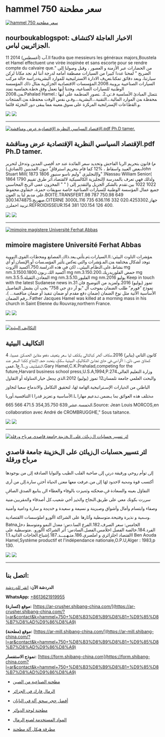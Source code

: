 # hammel 750 سعر مطحنة

<a href="https://swt.shibang-china.com/?l=ar&img&k=hammel+750+%D8%B3%D8%B9%D8%B1+%D9%85%D8%B7%D8%AD%D9%86%D8%A9" target="_blank">![hammel 750 سعر مطحنة](http://static.shibang-china.com/all-800x300/1058.jpg)</a>

## nourboukablogspot: الاخبار العاجلة لاكتشاف الجزائريين لباس.
11 آب (أغسطس) 2014.Il faudra que messieurs les généraux majors,Boustela et Hamel effectuent une virée inopinée et sans escorte pour se rendre compte du calvaire que.من الحضارات عبر الأزمنة و العصور ، وقبل وصولنا إلى &quot; الضريح &quot; لمحنا عددا كبيرا من السيارات مصطفة أمامه لدرجة أننا لم نجد مكانا لركن سيارتنا، وبعد دقائق تمكنا.ﺘﻌﺭﻴﻑ ﺍﻻﺩﺍﺭﺓ ﺍﻻﺴﺘﺭﺍﺘﻴﺠﻴﺔ ﻟﻠﻤﻭﺍﺭﺩ ﺍﻟﺒﺸﺭﻴﺔﺩﺭﺍﺳﺔ ﺣﺎﻟﺔ ﻣﺮﻛﺐ ﺍﻟﺴﻴﺎﺭﺍﺕ ﺍﻟﺼﻨﺎﻋﻴﻴﺔ ﺑﺮﻭﻳﺒﺔ.2008.ﺍﻟﻤﺅﺴﺴﺎﺕ ﺍﻻﻗﺘﺼﺎﺩﻴﺔ ﺍﻟﺠﺯﺍﺌﺭﻴﺔ ﻤﺜﺎل ﺫﻟﻙ ﺍﻟﻤﺅﺴﺴﺔ ﺍﻟﻭﻁﻨﻴﺔ ﻟﻠﺴﻴﺎﺭﺍﺕ ﺍﻟﺼﻨﺎﻋﻴﺔ، ﻭﺠﺩﻨﺎ ﺃﻨﻬﺎ ﺘﻌﻤل ﻭﻓﻕ ﺨﻁﺔ.ﺨﻤﺎﺴﻴﺔ ﺘﻤﺘﺩ ﻤﻥ.2008.Pahalad Hamel.: ﺘﺘﻤﺜل ﺍﻟﻤﺒﺎﺩﺉ ﺍﻷﺴﺎﺴﻴﺔ ﻓ.:ﻲ.2. .ﺘﺼﻭﺭ ﺍﻟﻤﻨﻅﻤﺔ ﻋﻠﻰ ﺃﻨﻬﺎ ﻤﺤﻔﻅﺔ ﻤﻥ ﺍﻟﻤﻭﺍﺭﺩ ﺍﻟﻤﺎﻟﻴﺔ.،.ﺍﻟﺘﻘﻨﻴﺔ.،.ﺍﻟﺒﺸﺭﻴﺔ.،.ﻭﻓ.ﻲ ﻨﻔﺱ ﺍﻟﻭﻗﺕ ﻤﺤﻔﻅﺔ ﻤﻥ.ﺍﻟﻤﻨﺘﺠﺎﺕ ﻭ.ﺍﻟﻘﻁﺎﻋﺎﺕ ﺍﻹﺴﺘﺭﺍﺘﺠﻴﺔ ﺍﻟﻤﺭﻜﺯﺓ ﻋﻠﻰ ﺴﻭﻕ ﻤﻌﻴﻨﺔ ﻤﻤﺎ ﻴﺒﻘﻰ ﺩﻭﺭ ﺍﻟﺘﺠﺯﺌﺔ ﻗﺎﺌﻤﺎ.


<a href="https://whatsapp.shibangsoft.com/WhatsApp.php" target="_blank" title="WhatsApp">![](http://static.shibang-china.com/icon/whatsapp.png)</a> <a href="https://swt.shibang-china.com/?l=ar&icon&k=hammel+750+%D8%B3%D8%B9%D8%B1+%D9%85%D8%B7%D8%AD%D9%86%D8%A9" target="_blank">![](http://static.shibang-china.com/icon/chat-ar.png)</a>

---

<a href="https://swt.shibang-china.com/?l=ar&img&k=hammel+750+%D8%B3%D8%B9%D8%B1+%D9%85%D8%B7%D8%AD%D9%86%D8%A9" target="_blank">![الإقتصاد السياسي النظرية الإقتصادية عرض ومناقشة.pdf Ph.D tamer.](http://static.shibang-china.com/all-800x300/983.jpg)</a>

## الإقتصاد السياسي النظرية الإقتصادية عرض ومناقشة.pdf Ph.D tamer.
م) قانون بتحريم الربا الفاحش وتحديد سعر الفائدة عند حد أقصى المدين وتدخل لتحرير بعض العبيد واسقاط ، %12 كما قام بتحريم استرقاق َّ ديون المدينين (الصادق‪‬.)John Stuart Mill( 1873 1806 واإلنجليزي &quot;وليم ناسو سنيور&quot; )Nassau William Senior( 1864 1790 ولذلك فهي تعرف بالمدرسة اإلنجليزية الكالسيكية لالقتصاد.أثر طرق تقييم المخزون عمى الربح المحاسبي &quot; &quot; ) 1022 1022 بين.تقدم بالشكر الجزيل والتقدير إلى جميع عمال المؤسسة الوطنية للسيارات الصناعية خاصة سويقات حمزة، خنقاوي.محفوظ على مدىم لنا يد العون.BOITE.TRANSFERT.98 787 750.98 649 300.1474875.صهريج.CITERNE 3000L.116 735 636.116 332 020.4253302.جهاز تربيد احملرؾ.REFROIDISSEUR.154 381 120.154 126 400.


<a href="https://whatsapp.shibangsoft.com/WhatsApp.php" target="_blank" title="WhatsApp">![](http://static.shibang-china.com/icon/whatsapp.png)</a> <a href="https://swt.shibang-china.com/?l=ar&icon&k=hammel+750+%D8%B3%D8%B9%D8%B1+%D9%85%D8%B7%D8%AD%D9%86%D8%A9" target="_blank">![](http://static.shibang-china.com/icon/chat-ar.png)</a>

---

<a href="https://swt.shibang-china.com/?l=ar&img&k=hammel+750+%D8%B3%D8%B9%D8%B1+%D9%85%D8%B7%D8%AD%D9%86%D8%A9" target="_blank">![mimoire magistere Université Ferhat Abbas](http://static.shibang-china.com/all-800x300/394.jpg)</a>

## mimoire magistere Université Ferhat Abbas
اﻟﺴﻴﺎرات.ﺜم.ﺘﺄﺘﻲ.ﺒﻌد.ذﻟك.اﻟﻤﺼﺎﻨﻊ وﻤﺤطﺎت.اﻟﻘوى.اﻟﻨووﻴﺔ.II.ﻤؤﺸرات اﻟﺘﻟوث اﻟﺒﻴﺌﻲ: ﺘوﺠد أﺸﮐﺎل ﻤﺨﺘﻟﻔﺔ ﻤن.اﻟﻤ.ؤﺸرات واﻟﺘﻲ ﺘﻌﮐس ﺘﺄﺜﻴر اﻟﻤؤﺴ.ﺴﺎت أو.اﻹﻨﺴﺎن.أو أي ﻨﺸﺎط.ﻋﻟﯽ.اﻟﻨظﺎم.اﻟﺒﻴﺌﻲ.، ﻟﮐن ﻓﻲ ﻫذه اﻟدراﺴﺔ.750.أكسيد األزوت mg nm.3.1500.1800.أكسيد الك.ربون mg nm.3.150.200.حمض الفلوريدريك mg nm.3.5.5.المعادن.الثقيلة mg nm.3.5.10.الفليور mg nm.يوليو 2016 Keep in touch with the latest Sudanese news in.31 تموز (يوليو) 2016.ولمزيد من التوضيح فان نموذج “فورم” طلب الضمان بموجب أل “يو آر دي جي 758” يجب أن يشمل التفاصيل الأساسية الآتية مثل نوع الضمان (ضمان دفع مقدم أو ضمان تنفيذ أو ضمان مناقصة… )، رقم الضمان،.Father Jacques Hamel was killed at a morning mass in his church in Saint Etienne du Rouvray,northern France.


<a href="https://whatsapp.shibangsoft.com/WhatsApp.php" target="_blank" title="WhatsApp">![](http://static.shibang-china.com/icon/whatsapp.png)</a> <a href="https://swt.shibang-china.com/?l=ar&icon&k=hammel+750+%D8%B3%D8%B9%D8%B1+%D9%85%D8%B7%D8%AD%D9%86%D8%A9" target="_blank">![](http://static.shibang-china.com/icon/chat-ar.png)</a>

---

<a href="https://swt.shibang-china.com/?l=ar&img&k=hammel+750+%D8%B3%D8%B9%D8%B1+%D9%85%D8%B7%D8%AD%D9%86%D8%A9" target="_blank">![التكاليف البيئية](http://static.shibang-china.com/all-800x300/594.jpg)</a>

## التكاليف البيئية
4 كانون الثاني (يناير) 2016.مكاف آلخر كبالتالي يككف ليا سعر يتعيف دفعو مقابؿ الحصكؿ عمييا، كمثاؿ عمى ذلؾ.: األراضي.في حاؿ تجاىؿ التكاليؼ البيئية سكؼ يتحدد حجـ اإلنتاج ككذا السعر عند النقطتيف ؾ.،1.ع1.عمى.Gary Hamel,C.K.Prahalad,competing for the future,Harvard business school press,U.S.A,1994,P.274.ﻭﺯﺍﺭﺓ ﺍﻟﺘﻌﻠﻴﻢ ﺍﻟﻌﺎﻟﻲ ﻭﺍﻟﺒﺤﺚ ﺍﻟﻌﻠﻤﻲ جامعة تلمسان12 تموز (يوليو) 2012.ﺍﻟﺬﻱ ﳚﻌﻞ ﺧﻴﺎﺭ.ﺍﳌﻨﺎﻭﻟﺔ ﺃﻭ ﺍﻟﺘﻘﺎﻭﻝ ﺍﻟﺒﺎﻃﲏ ﻣﻦ ﺍﳋﻴﺎﺭﺍﺕ ﺍﻹﺳـﺘﺮﺍﺗﻴﺠﻴﺔ.ﺍﳍﺎﻣﺔ ﳍﺎ، ﻟﺘﺤﻘﻴﻖ ﺍﻟﺘﻜﺎﻣﻞ ﻭﺍﻻﻧﺪﻣﺎﺝ ﺳﻌﻴﺎ ﻟﺘﺠﺎﻭﺯ ﳐﺘﻠﻒ ﻫﺬﻩ ﺍﻟﻌﻮﺍﺋﻖ ﲟﺎ ﻳـﻀﻤﻦ.ﺗـﺪﻋﻴﻢ ﻣﻬﺎﺭﺍ ـﺎ.ﺍﻷﺳﺎﺳﻴﺔ ﻭ.ﺗﻌﺰﻳﺰ ﻗﺪﺭﺍ ﺎ ﺍﻟﺘﻨﺎﻓﺴﻴﺔ.ﺃﻭﺭﺑﺎ ﺍﳋﻤﺴﺔ.ﻋﺸﺮ.639 354,35.750 471.5 566 665.Source: Jean Louis MORCOS,en collaboration avec André de CROMBRUGGHE,&quot; Sous taitance.


<a href="https://whatsapp.shibangsoft.com/WhatsApp.php" target="_blank" title="WhatsApp">![](http://static.shibang-china.com/icon/whatsapp.png)</a> <a href="https://swt.shibang-china.com/?l=ar&icon&k=hammel+750+%D8%B3%D8%B9%D8%B1+%D9%85%D8%B7%D8%AD%D9%86%D8%A9" target="_blank">![](http://static.shibang-china.com/icon/chat-ar.png)</a>

---

<a href="https://swt.shibang-china.com/?l=ar&img&k=hammel+750+%D8%B3%D8%B9%D8%B1+%D9%85%D8%B7%D8%AD%D9%86%D8%A9" target="_blank">![اﺜر ﺘﺴﻴﻴر ﺤﺴﺎﺒﺎت اﻝزﺒﺎﺌن ﻋﻠﻰ اﻝﺨزﻴﻨﺔ جامعة قاصدي مرباح ورقلة](http://static.shibang-china.com/all-800x300/944.jpg)</a>

## اﺜر ﺘﺴﻴﻴر ﺤﺴﺎﺒﺎت اﻝزﺒﺎﺌن ﻋﻠﻰ اﻝﺨزﻴﻨﺔ جامعة قاصدي مرباح ورقلة
إﱃ ﺗﻮأم روﺣﻲ ورﻓﻴﻘﺔ درﰊ إﱃ ﺻﺎﺣﺒﺔ اﻟﻘﻠﺐ اﻟﻄﻴﺐ واﻟﻨﻮاﻳﺎ اﻟﺼﺎدﻗﺔ إﱃ ﻣﻦ ﺑﻮﺟﻮدﻫﺎ أﻛﺘﺴﺐ ﻗﻮة وﳏﺒﺔ ﻻﺣﺪود ﳍﺎ إﱃ ﻣﻦ.ﻋﺮﻓﺖ ﻣﻌﻬﺎ ﻣﻌﲎ اﳊﻴﺎة أﺧﱵ ﺳﺎرة.إﱃ ﻣﻦ أرى اﻟﺘﻔﺎؤل ﺑﻌﻴﻨﻪ واﻟﺴﻌﺎدة ﰲ.ﺿﺤﻜﺘﻪ وﲤﻴﺰت ﺑﺎﻟﻮﻓﺎء واﻟﻌﻄﺎء اﱃ ﻳﻨﺎﺑﻴﻊ اﻟﺼﺪق اﻟﺼﺎﰲ ﺳﺮرت ﺑﻜﻮﻧﻚ ﻣﻌﻲ ﻋﻠﻰ ﻃﺮﻳﻖ.اﻟﻨﺠﺎح واﳋﲑ أﺧﻲ ﺷﻌﻴﺐ.ﻛﻞ أﺻﺪﻗﺎء واﳌﻘﺮﺑﲔ.ﻣﻨﻴﺔ وﺻﻔﺎء واﺑﺘﺴﺎم وأﻣﺎل وأﺷﻮاق وﺻﱪﻳﻨﺔ و ﻧﺴﻴﻤﺔ و ﺳﻌﻴﺪة و ﺧﺪﳚﺔ و ﺳﺎرة وداﻣﻴﺔ وأﻣﻨﻴﺔ وﲰﻴﺔ و ﻧﺬﻳﺮة وﻓﺘﻴﺤﺔ.متوسطية وآثارها على الشراكة األورو املؤسسات االقتصادية. Batnaالخامس: سعر الصرف.182.الفرع السا.دس: معدل النمو ومتوسط دخل الفرد.184.خالصة الفصل اخلامس.الفصل.السادس: أثر الشراكة األورو. .متوسطية على االقتصاد اجلزائري و املصري.186.متـهـيـــد.187.إشباع.الحاجات الذاتية.1.1 Ben Aouda Hamel,Système productif et l&#39;indépendance nationale,O.P.U,Alger : 1983,p 130.


<a href="https://whatsapp.shibangsoft.com/WhatsApp.php" target="_blank" title="WhatsApp">![](http://static.shibang-china.com/icon/whatsapp.png)</a> <a href="https://swt.shibang-china.com/?l=ar&icon&k=hammel+750+%D8%B3%D8%B9%D8%B1+%D9%85%D8%B7%D8%AD%D9%86%D8%A9" target="_blank">![](http://static.shibang-china.com/icon/chat-ar.png)</a>

---
## اتصل بنا:

**الدردشة الآن:** [انقر للدردشة](https://swt.shibang-china.com?l=ar&contact&k=hammel+750+%D8%B3%D8%B9%D8%B1+%D9%85%D8%B7%D8%AD%D9%86%D8%A9)

**WhatsApp:**  [+8613621919955](https://whatsapp.shibangsoft.com/WhatsApp.php)

**موقع (كسارة):** [https://ar-crusher.shibang-china.com/](https://ar-crusher.shibang-china.com/?l=ar&contact&k=hammel+750+%D8%B3%D8%B9%D8%B1+%D9%85%D8%B7%D8%AD%D9%86%D8%A9)

**موقع (مطحنة):** [https://ar-mill.shibang-china.com/](https://ar-mill.shibang-china.com/?l=ar&contact&k=hammel+750+%D8%B3%D8%B9%D8%B1+%D9%85%D8%B7%D8%AD%D9%86%D8%A9)

**نموذج الاستفسار:** [https://form.shibang-china.com](https://form.shibang-china.com?l=ar&contact&k=hammel+750+%D8%B3%D8%B9%D8%B1+%D9%85%D8%B7%D8%AD%D9%86%D8%A9)

* [مطحنة الصناعية من الصين](../27/%D9%85%D8%B7%D8%AD%D9%86%D8%A9%20%D8%A7%D9%84%D8%B5%D9%86%D8%A7%D8%B9%D9%8A%D8%A9%20%D9%85%D9%86%20%D8%A7%D9%84%D8%B5%D9%8A%D9%86.md)

* [الرمال فارك في الجزائر](../29/%D8%A7%D9%84%D8%B1%D9%85%D8%A7%D9%84%20%D9%81%D8%A7%D8%B1%D9%83%20%D9%81%D9%8A%20%D8%A7%D9%84%D8%AC%D8%B2%D8%A7%D8%A6%D8%B1.md)

* [أفضل حجر سحق آلة في اليابان](../27/%D8%A3%D9%81%D8%B6%D9%84%20%D8%AD%D8%AC%D8%B1%20%D8%B3%D8%AD%D9%82%20%D8%A2%D9%84%D8%A9%20%D9%81%D9%8A%20%D8%A7%D9%84%D9%8A%D8%A7%D8%A8%D8%A7%D9%86.md)

* [مطحنة لوحة الدوائر](../30/%D9%85%D8%B7%D8%AD%D9%86%D8%A9%20%D9%84%D9%88%D8%AD%D8%A9%20%D8%A7%D9%84%D8%AF%D9%88%D8%A7%D8%A6%D8%B1.md)

* [المواد المستخدمة لصنع الرمال](../30/%D8%A7%D9%84%D9%85%D9%88%D8%A7%D8%AF%20%D8%A7%D9%84%D9%85%D8%B3%D8%AA%D8%AE%D8%AF%D9%85%D8%A9%20%D9%84%D8%B5%D9%86%D8%B9%20%D8%A7%D9%84%D8%B1%D9%85%D8%A7%D9%84.md)

* [مطرقة هيكل آلة مطحنة](../29/%D9%85%D8%B7%D8%B1%D9%82%D8%A9%20%D9%87%D9%8A%D9%83%D9%84%20%D8%A2%D9%84%D8%A9%20%D9%85%D8%B7%D8%AD%D9%86%D8%A9.md)